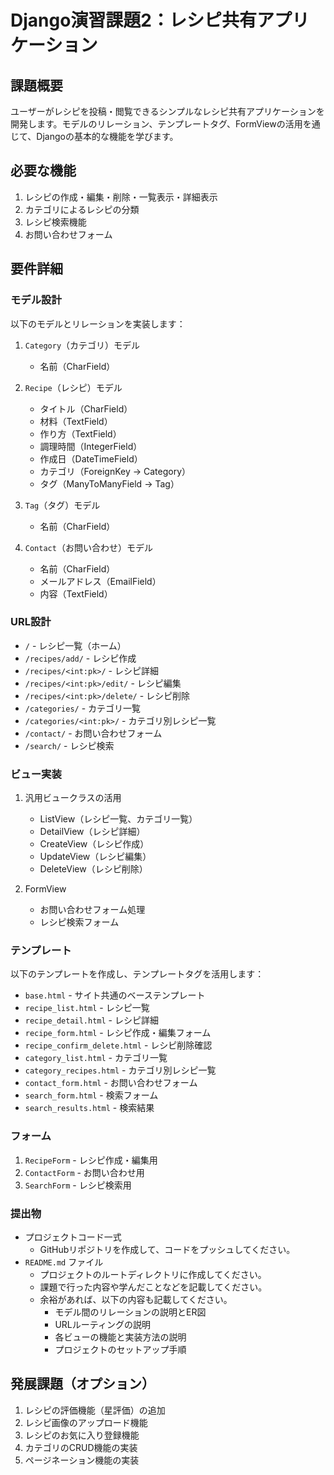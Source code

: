 # Django演習課題2：レシピ共有アプリケーション

## 課題概要

ユーザーがレシピを投稿・閲覧できるシンプルなレシピ共有アプリケーションを開発します。モデルのリレーション、テンプレートタグ、FormViewの活用を通じて、Djangoの基本的な機能を学びます。

## 必要な機能

1. レシピの作成・編集・削除・一覧表示・詳細表示
2. カテゴリによるレシピの分類
3. レシピ検索機能
4. お問い合わせフォーム

## 要件詳細

### モデル設計

以下のモデルとリレーションを実装します：

1. `Category`（カテゴリ）モデル
   - 名前（CharField）

2. `Recipe`（レシピ）モデル
   - タイトル（CharField）
   - 材料（TextField）
   - 作り方（TextField）
   - 調理時間（IntegerField）
   - 作成日（DateTimeField）
   - カテゴリ（ForeignKey → Category）
   - タグ（ManyToManyField → Tag）

3. `Tag`（タグ）モデル
   - 名前（CharField）

4. `Contact`（お問い合わせ）モデル
   - 名前（CharField）
   - メールアドレス（EmailField）
   - 内容（TextField）

### URL設計

- `/` - レシピ一覧（ホーム）
- `/recipes/add/` - レシピ作成
- `/recipes/<int:pk>/` - レシピ詳細
- `/recipes/<int:pk>/edit/` - レシピ編集
- `/recipes/<int:pk>/delete/` - レシピ削除
- `/categories/` - カテゴリ一覧
- `/categories/<int:pk>/` - カテゴリ別レシピ一覧
- `/contact/` - お問い合わせフォーム
- `/search/` - レシピ検索

### ビュー実装

1. 汎用ビュークラスの活用
   - ListView（レシピ一覧、カテゴリ一覧）
   - DetailView（レシピ詳細）
   - CreateView（レシピ作成）
   - UpdateView（レシピ編集）
   - DeleteView（レシピ削除）

2. FormView
   - お問い合わせフォーム処理
   - レシピ検索フォーム

### テンプレート

以下のテンプレートを作成し、テンプレートタグを活用します：
- `base.html` - サイト共通のベーステンプレート
- `recipe_list.html` - レシピ一覧
- `recipe_detail.html` - レシピ詳細
- `recipe_form.html` - レシピ作成・編集フォーム
- `recipe_confirm_delete.html` - レシピ削除確認
- `category_list.html` - カテゴリ一覧
- `category_recipes.html` - カテゴリ別レシピ一覧
- `contact_form.html` - お問い合わせフォーム
- `search_form.html` - 検索フォーム
- `search_results.html` - 検索結果

### フォーム

1. `RecipeForm` - レシピ作成・編集用
2. `ContactForm` - お問い合わせ用
3. `SearchForm` - レシピ検索用

### 提出物

- プロジェクトコード一式
  - GitHubリポジトリを作成して、コードをプッシュしてください。
- `README.md` ファイル
  - プロジェクトのルートディレクトリに作成してください。
  - 課題で行った内容や学んだことなどを記載してください。
  - 余裕があれば、以下の内容も記載してください。
    - モデル間のリレーションの説明とER図
    - URLルーティングの説明
    - 各ビューの機能と実装方法の説明
    - プロジェクトのセットアップ手順

## 発展課題（オプション）

1. レシピの評価機能（星評価）の追加
2. レシピ画像のアップロード機能
3. レシピのお気に入り登録機能
4. カテゴリのCRUD機能の実装
5. ページネーション機能の実装

